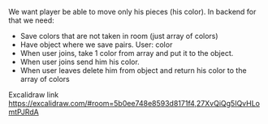 We want player be able to move only his pieces (his color).
In backend for that we need:
- Save colors that are not taken in room (just array of colors)
- Have object where we save pairs. User: color
- When user joins, take 1 color from array and put it to the object.
- When user joins send him his color.
- When user leaves delete him from object and return his color to the array of colors


Excalidraw link
https://excalidraw.com/#room=5b0ee748e8593d8171f4,27XvQiQg5IQvHLomtPJRdA